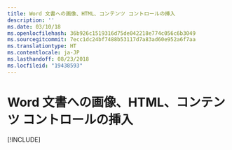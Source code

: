 ```yaml
---
title: Word 文書への画像、HTML、コンテンツ コントロールの挿入
description: ''
ms.date: 03/10/18
ms.openlocfilehash: 36b926c1519316d75de042218e774c056c6b3049
ms.sourcegitcommit: 7ecc1dc24bf7488b53117d7a83ad60e952a6f7aa
ms.translationtype: HT
ms.contentlocale: ja-JP
ms.lasthandoff: 08/23/2018
ms.locfileid: "19438593"
---
```

# <a name="insert-images-html-and-content-controls-in-word-documents"></a>Word 文書への画像、HTML、コンテンツ コントロールの挿入

[!INCLUDE[](../includes/word-tutorial-format-text.md)]